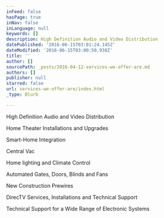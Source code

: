 ```yaml
---
inFeed: false
hasPage: true
inNav: false
inLanguage: null
keywords: []
description: High Definition Audio and Video Distribution
datePublished: '2016-06-15T03:01:24.145Z'
dateModified: '2016-06-15T03:00:50.938Z'
title: ''
author: []
sourcePath: _posts/2016-04-12-services-we-offer-are.md
authors: []
publisher: null
starred: false
url: services-we-offer-are/index.html
_type: Blurb

---
```

High Definition Audio and Video Distribution

Home Theater Installations and Upgrades

Smart-Home Integration

Central Vac

Home lighting and Climate Control

Automated Gates, Doors, Blinds and Fans

New Construction Prewires

DirecTV Services, Installations and Technical Support

Technical Support for a Wide Range of Electronic Systems